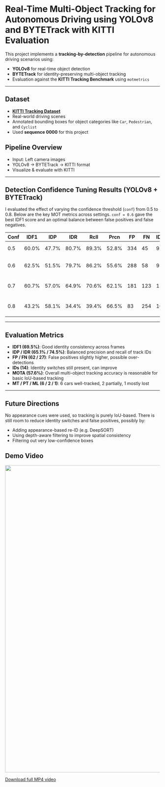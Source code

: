 # Real-Time Multi-Object Tracking for Autonomous Driving using YOLOv8 and BYTETrack with KITTI Evaluation

This project implements a **tracking-by-detection** pipeline for autonomous driving scenarios using:

- **YOLOv8** for real-time object detection
- **BYTETrack** for identity-preserving multi-object tracking
- Evaluation against the **KITTI Tracking Benchmark** using `motmetrics`

---

## Dataset

- **[KITTI Tracking Dataset](http://www.cvlibs.net/datasets/kitti/eval_tracking.php)**
- Real-world driving scenes
- Annotated bounding boxes for object categories like `Car`, `Pedestrian`, and `Cyclist`
- Used **sequence 0000** for this project

## Pipeline Overview
- Input: Left camera images
- YOLOv8 → BYTETrack → KITTI format
- Visualize & evaluate with KITTI

---

## Detection Confidence Tuning Results (YOLOv8 + BYTETrack)

I evaluated the effect of varying the confidence threshold (`conf`) from 0.5 to 0.8. Below are the key MOT metrics across settings. `conf = 0.6` gave the best IDF1 score and an optimal balance between false positives and false negatives.

| Conf | IDF1  | IDP  | IDR  | Rcll | Prcn | FP  | FN  | IDs | MOTA | Comments |
|------|-------|------|------|------|------|-----|-----|------|------|----------|
| 0.5  | 60.0% | 47.7% | 80.7% | 89.3% | 52.8% | 334 | 45  | 9  | 7.4%  | Good balance |
| 0.6  | 62.5% | 51.5% | 79.7% | 86.2% | 55.6% | 288 | 58  | 9  | 15.3% | **Best IDF1**, slightly more FN |
| 0.7  | 60.7% | 57.0% | 64.9% | 70.6% | 62.1% | 181 | 123 | 12 | 24.6% | Too many missed GTs (FN↑) |
| 0.8  | 43.2% | 58.1% | 34.4% | 39.4% | 66.5% | 83  | 254 | 10 | 17.2% | FN very high, recall broken |

---

## Evaluation Metrics
- **IDF1 (69.5%)**: Good identity consistency across frames
- **IDP / IDR (65.1% / 74.5%)**: Balanced precision and recall of track IDs
- **FP / FN (62 / 27)**: False positives slightly higher, possible over-detections
- **IDs (14)**: Identity switches still present, can improve
- **MOTA (57.6%)**: Overall multi-object tracking accuracy is reasonable for basic IoU-based tracking
- **MT / PT / ML (6 / 2 / 1)**: 6 cars well-tracked, 2 partially, 1 mostly lost
---
## Future Directions
No appearance cues were used, so tracking is purely IoU-based. There is still room to reduce identity switches and false positives, possibly by:

- Adding appearance-based re-ID (e.g. DeepSORT)
- Using depth-aware filtering to improve spatial consistency
- Filtering out very low-confidence boxes

## Demo Video

<p align="center">
  <img src="videos/output_yolo_bytetrack.gif" width="1000"/>
</p>

[Download full MP4 video](videos/output_yolo_bytetrack.mp4)

